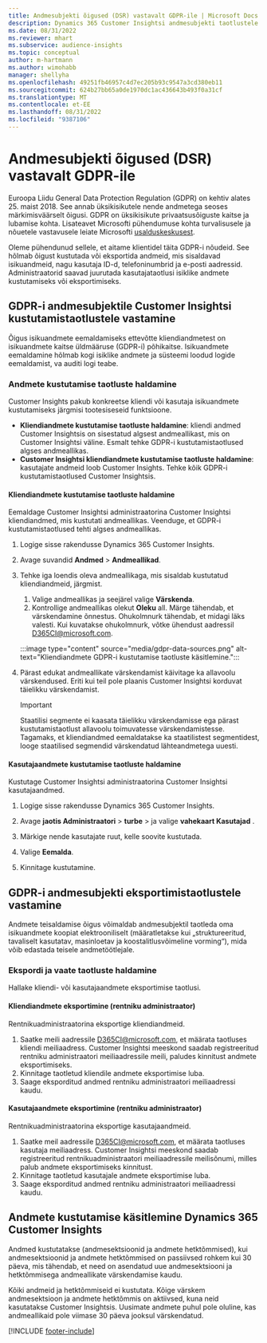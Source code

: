 ```yaml
---
title: Andmesubjekti õigused (DSR) vastavalt GDPR-ile | Microsoft Docs
description: Dynamics 365 Customer Insightsi andmesubjekti taotlustele vastamine.
ms.date: 08/31/2022
ms.reviewer: mhart
ms.subservice: audience-insights
ms.topic: conceptual
author: m-hartmann
ms.author: wimohabb
manager: shellyha
ms.openlocfilehash: 49251fb46957c4d7ec205b93c9547a3cd380eb11
ms.sourcegitcommit: 624b27bb65a0de1970dc1ac436643b493f0a31cf
ms.translationtype: MT
ms.contentlocale: et-EE
ms.lasthandoff: 08/31/2022
ms.locfileid: "9387106"
---
```

# <a name="data-subject-rights-dsr-requests-under-gdpr"></a>Andmesubjekti õigused (DSR) vastavalt GDPR-ile

Euroopa Liidu General Data Protection Regulation (GDPR) on kehtiv alates 25. maist 2018. See annab üksikisikutele nende andmetega seoses märkimisväärselt õigusi. GDPR on üksikisikute privaatsusõiguste kaitse ja lubamise kohta. Lisateavet Microsofti pühendumuse kohta turvalisusele ja nõuetele vastavusele leiate Microsofti [usalduskeskusest](https://www.microsoft.com/trust-center).

Oleme pühendunud sellele, et aitame klientidel täita GDPR-i nõudeid. See hõlmab õigust kustutada või eksportida andmeid, mis sisaldavad isikuandmeid, nagu kasutaja ID-d, telefoninumbrid ja e-posti aadressid. Administraatorid saavad juurutada kasutajataotlusi isiklike andmete kustutamiseks või eksportimiseks.

## <a name="responding-to-gdpr-data-subject-delete-requests-for-customer-insights"></a>GDPR-i andmesubjektile Customer Insightsi kustutamistaotlustele vastamine

Õigus isikuandmete eemaldamiseks ettevõtte kliendiandmetest on isikuandmete kaitse üldmääruse (GDPR-i) põhikaitse. Isikuandmete eemaldamine hõlmab kogi isiklike andmete ja süsteemi loodud logide eemaldamist, va auditi logi teabe.

### <a name="manage-data-subject-delete-requests"></a>Andmete kustutamise taotluste haldamine

Customer Insights pakub konkreetse kliendi või kasutaja isikuandmete kustutamiseks järgmisi tootesiseseid funktsioone.

- **Kliendiandmete kustutamise taotluste haldamine**: kliendi andmed Customer Insightsis on sisestatud algsest andmeallikast, mis on Customer Insightsi väline. Esmalt tehke GDPR-i kustutamistaotlused algses andmeallikas.
- **Customer Insightsi kliendiandmete kustutamise taotluste haldamine**: kasutajate andmeid loob Customer Insights. Tehke kõik GDPR-i kustutamistaotlused Customer Insightsis.

#### <a name="manage-requests-to-delete-customer-data"></a>Kliendiandmete kustutamise taotluste haldamine

Eemaldage Customer Insightsi administraatorina Customer Insightsi kliendiandmed, mis kustutati andmeallikas. Veenduge, et GDPR-i kustutamistaotlused tehti algses andmeallikas.

1. Logige sisse rakendusse Dynamics 365 Customer Insights.

1. Avage suvandid **Andmed** > **Andmeallikad**.

1. Tehke iga loendis oleva andmeallikaga, mis sisaldab kustutatud kliendiandmeid, järgmist.
   1. Valige andmeallikas ja seejärel valige **Värskenda**.
   1. Kontrollige andmeallikas olekut **Oleku** all. Märge tähendab, et värskendamine õnnestus. Ohukolmnurk tähendab, et midagi läks valesti. Kui kuvatakse ohukolmnurk, võtke ühendust aadressil D365CI@microsoft.com.

   :::image type="content" source="media/gdpr-data-sources.png" alt-text="Kliendiandmete GDPR-i kustutamise taotluste käsitlemine.":::

1. Pärast edukat andmeallikate värskendamist käivitage ka allavoolu värskendused. Eriti kui teil pole plaanis Customer Insightsi korduvat täielikku värskendamist.

   > [!IMPORTANT]
   > Staatilisi segmente ei kaasata täielikku värskendamisse ega pärast kustutamistaotlust allavoolu toimuvatesse värskendamistesse. Tagamaks, et kliendiandmed eemaldatakse ka staatilistest segmentidest, looge staatilised segmendid värskendatud lähteandmetega uuesti.

#### <a name="manage-delete-requests-for-user-data"></a>Kasutajaandmete kustutamise taotluste haldamine

Kustutage Customer Insightsi administraatorina Customer Insightsi kasutajaandmed.

1. Logige sisse rakendusse Dynamics 365 Customer Insights.

1. Avage **jaotis Administraatori** > **turbe** > ja valige **vahekaart Kasutajad** .

1. Märkige nende kasutajate ruut, kelle soovite kustutada.

1. Valige **Eemalda**.

1. Kinnitage kustutamine.

## <a name="responding-to-gdpr-data-subject-export-requests"></a>GDPR-i andmesubjekti eksportimistaotlustele vastamine

Andmete teisaldamise õigus võimaldab andmesubjektil taotleda oma isikuandmete koopiat elektrooniliselt (määratletakse kui „struktureeritud, tavaliselt kasutatav, masinloetav ja koostalitlusvõimeline vorming“), mida võib edastada teisele andmetöötlejale.

### <a name="manage-export-and-view-requests"></a>Ekspordi ja vaate taotluste haldamine

Hallake kliendi- või kasutajaandmete eksportimise taotlusi.

#### <a name="export-customer-data-tenant-admin"></a>Kliendiandmete eksportimine (rentniku administraator)

Rentnikuadministraatorina eksportige kliendiandmeid.

1. Saatke meili aadressile D365CI@microsoft.com, et määrata taotluses kliendi meiliaadress. Customer Insightsi meeskond saadab registreeritud rentniku administraatori meiliaadressile meili, paludes kinnitust andmete eksportimiseks.
2. Kinnitage taotletud kliendile andmete eksportimise luba.
3. Saage eksporditud andmed rentniku administraatori meiliaadressi kaudu.

#### <a name="export-user-data-tenant-admin"></a>Kasutajaandmete eksportimine (rentniku administraator)

Rentnikuadministraatorina eksportige kasutajaandmeid.

1. Saatke meil aadressile D365CI@microsoft.com, et määrata taotluses kasutaja meiliaadress. Customer Insightsi meeskond saadab registreeritud rentnikuadministraatori meiliaadressile meilisõnumi, milles palub andmete eksportimiseks kinnitust.
1. Kinnitage taotletud kasutajale andmete eksportimise luba.
1. Saage eksporditud andmed rentniku administraatori meiliaadressi kaudu.

## <a name="data-deletion-handling-in-dynamics-365-customer-insights"></a>Andmete kustutamise käsitlemine Dynamics 365 Customer Insights

Andmed kustutatakse (andmesektsioonid ja andmete hetktõmmised), kui andmesektsioonid ja andmete hetktõmmised on passiivsed rohkem kui 30 päeva, mis tähendab, et need on asendatud uue andmesektsiooni ja hetktõmmisega andmeallikate värskendamise kaudu.

Kõiki andmeid ja hetktõmmiseid ei kustutata. Kõige värskem andmesektsioon ja andmete hetktõmmis on aktiivsed, kuna neid kasutatakse Customer Insightsis. Uusimate andmete puhul pole oluline, kas andmeallikaid pole viimase 30 päeva jooksul värskendatud.

[!INCLUDE [footer-include](includes/footer-banner.md)]
